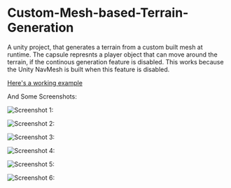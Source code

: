 # Custom-Mesh-based-Terrain-Generation
A unity project, that generates a terrain from a custom built mesh at runtime. The capsule represnts a player object that can move around the terrain, if the continous generation feature is disabled. This works because the Unity NavMesh is built when this feature is disabled.

[Here's a working example](https://puu.sh/ELIOp/04aa1229e1.webm)

And Some Screenshots:

![Screenshot 1:](https://i.imgur.com/jjIRlk1.png)

![Screenshot 2:](https://i.imgur.com/5btMORD.png)

![Screenshot 3:](https://i.imgur.com/DP7BLv2.png)

![Screenshot 4:](https://i.imgur.com/HYytd8L.png)

![Screenshot 5:](https://i.imgur.com/qRlzIeZ.png)

![Screenshot 6:](https://i.imgur.com/4qLP0qo.png)

